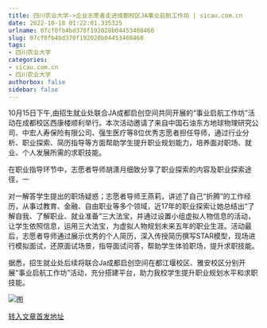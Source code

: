 ```yaml
---
title: 四川农业大学->企业志愿者走进成都校区JA事业启航工作坊 | sicau.com.cn
date: 2022-10-18 01:22:01.335325
urlname: 07cf0fb4bd370f192028b04453408460
slug: 07cf0fb4bd370f192028b04453408460
tags: 
- 四川农业大学
categories:
- sicau.com.cn
- 四川农业大学
authorbox: false
sidebar: false
---
```

10月15日下午,由招生就业处联合JA成都启创空间共同开展的“事业启航工作坊”活动在成都校区西康楼顺利举行。本次活动邀请了来自中国石油东方地球物理研究公司、中宏人寿保险有限公司、强生医疗等8位优秀志愿者担任导师，通过行业分析、职业探索、简历指导等方面帮助学生提升职业规划能力，培养面对职场、就业、个人发展所需的求职技能。

在职业指导环节中，志愿者导师胡潇月细致分享了职业探索的内容及职业探索途径，一
<!--more-->
对一解答学生提出的职场疑惑；志愿者导师王燕莉，讲述了自己“折腾”的工作经历，从事过教育、金融、自由职业等多个领域，近17年的职业探索让她总结出“了解自我、了解职业、就业准备”三大法宝，并通过设置小组虚拟人物信息的活动，让学生依照信息，运用三大法宝，为虚拟人物规划未来五年的职业生涯。活动最后，志愿者导师通过展示优秀的个人简历，深入传授简历撰写STAR模型，现场进行模拟面试，还原面试场景，指导面试问答，帮助学生体验职场，提升求职技能。

据悉，招生就业处后续将联合Ja成都启创空间在都江堰校区、雅安校区分别开展“事业启航工作坊”活动，充分搭建平台，助力我校学生提升职业规划水平和求职技能。

![图](https://news.sicau.edu.cn/__local/6/74/9B/B9699CDEE52FC209B94065802E9_AE5ECA74_FE444.png)

[转入文章首发地址](https://news.sicau.edu.cn/info/1078/69835.htm)